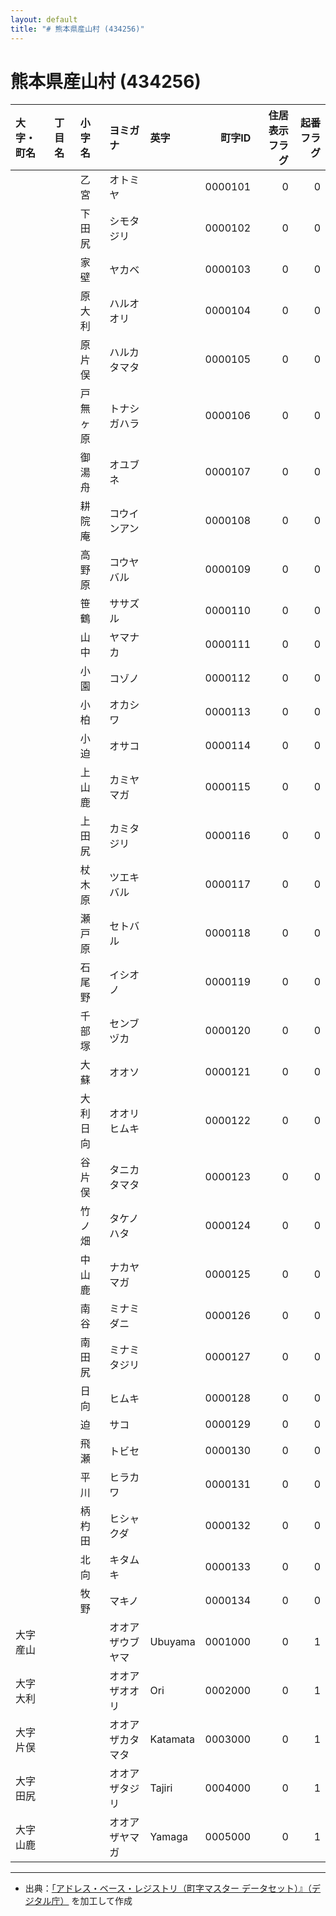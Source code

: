 ```yaml
---
layout: default
title: "# 熊本県産山村 (434256)"
---
```


# 熊本県産山村 (434256)

| 大字・町名 | 丁目名 | 小字名 | ヨミガナ | 英字 | 町字ID | 住居表示フラグ | 起番フラグ |
|:--------|:------|:------|:-----------------|:---------------------|--------:|----------:|--------:|
|  |  | 乙宮 | オトミヤ |  | 0000101 | 0 | 0 |
|  |  | 下田尻 | シモタジリ |  | 0000102 | 0 | 0 |
|  |  | 家壁 | ヤカベ |  | 0000103 | 0 | 0 |
|  |  | 原大利 | ハルオオリ |  | 0000104 | 0 | 0 |
|  |  | 原片俣 | ハルカタマタ |  | 0000105 | 0 | 0 |
|  |  | 戸無ヶ原 | トナシガハラ |  | 0000106 | 0 | 0 |
|  |  | 御湯舟 | オユブネ |  | 0000107 | 0 | 0 |
|  |  | 耕院庵 | コウインアン |  | 0000108 | 0 | 0 |
|  |  | 高野原 | コウヤバル |  | 0000109 | 0 | 0 |
|  |  | 笹鶴 | ササズル |  | 0000110 | 0 | 0 |
|  |  | 山中 | ヤマナカ |  | 0000111 | 0 | 0 |
|  |  | 小園 | コゾノ |  | 0000112 | 0 | 0 |
|  |  | 小柏 | オカシワ |  | 0000113 | 0 | 0 |
|  |  | 小迫 | オサコ |  | 0000114 | 0 | 0 |
|  |  | 上山鹿 | カミヤマガ |  | 0000115 | 0 | 0 |
|  |  | 上田尻 | カミタジリ |  | 0000116 | 0 | 0 |
|  |  | 杖木原 | ツエキバル |  | 0000117 | 0 | 0 |
|  |  | 瀬戸原 | セトバル |  | 0000118 | 0 | 0 |
|  |  | 石尾野 | イシオノ |  | 0000119 | 0 | 0 |
|  |  | 千部塚 | センブヅカ |  | 0000120 | 0 | 0 |
|  |  | 大蘇 | オオソ |  | 0000121 | 0 | 0 |
|  |  | 大利日向 | オオリヒムキ |  | 0000122 | 0 | 0 |
|  |  | 谷片俣 | タニカタマタ |  | 0000123 | 0 | 0 |
|  |  | 竹ノ畑 | タケノハタ |  | 0000124 | 0 | 0 |
|  |  | 中山鹿 | ナカヤマガ |  | 0000125 | 0 | 0 |
|  |  | 南谷 | ミナミダニ |  | 0000126 | 0 | 0 |
|  |  | 南田尻 | ミナミタジリ |  | 0000127 | 0 | 0 |
|  |  | 日向 | ヒムキ |  | 0000128 | 0 | 0 |
|  |  | 迫 | サコ |  | 0000129 | 0 | 0 |
|  |  | 飛瀬 | トビセ |  | 0000130 | 0 | 0 |
|  |  | 平川 | ヒラカワ |  | 0000131 | 0 | 0 |
|  |  | 柄杓田 | ヒシャクダ |  | 0000132 | 0 | 0 |
|  |  | 北向 | キタムキ |  | 0000133 | 0 | 0 |
|  |  | 牧野 | マキノ |  | 0000134 | 0 | 0 |
| 大字産山 |  |  | オオアザウブヤマ | Ubuyama | 0001000 | 0 | 1 |
| 大字大利 |  |  | オオアザオオリ | Ori | 0002000 | 0 | 1 |
| 大字片俣 |  |  | オオアザカタマタ | Katamata | 0003000 | 0 | 1 |
| 大字田尻 |  |  | オオアザタジリ | Tajiri | 0004000 | 0 | 1 |
| 大字山鹿 |  |  | オオアザヤマガ | Yamaga | 0005000 | 0 | 1 |

---

- 出典：[「アドレス・ベース・レジストリ（町字マスター データセット）』（デジタル庁）](https://www.digital.go.jp/policies/base_registry_address/) を加工して作成